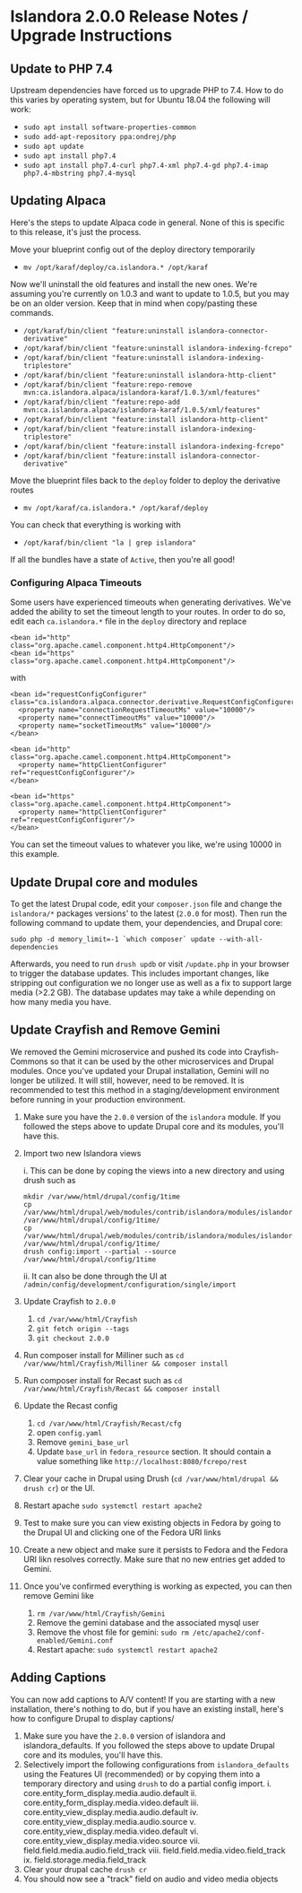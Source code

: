 # Islandora 2.0.0 Release Notes / Upgrade Instructions 

## Update to PHP 7.4

Upstream dependencies have forced us to upgrade PHP to 7.4.  How to do this varies by operating system, but for Ubuntu 18.04 the following will work:

- `sudo apt install software-properties-common`
- `sudo add-apt-repository ppa:ondrej/php`
- `sudo apt update`
- `sudo apt install php7.4`
- `sudo apt install php7.4-curl php7.4-xml php7.4-gd php7.4-imap php7.4-mbstring php7.4-mysql`

## Updating Alpaca

Here's the steps to update Alpaca code in general.  None of this is specific to this release, it's just the process.

Move your blueprint config out of the deploy directory temporarily

- `mv /opt/karaf/deploy/ca.islandora.* /opt/karaf`

Now we'll uninstall the old features and install the new ones. We're assuming you're currently on 1.0.3 and want to update to 1.0.5, but you may be on an older version.  Keep that in mind when copy/pasting these commands.

- `/opt/karaf/bin/client "feature:uninstall islandora-connector-derivative"`
- `/opt/karaf/bin/client "feature:uninstall islandora-indexing-fcrepo"`
- `/opt/karaf/bin/client "feature:uninstall islandora-indexing-triplestore"`
- `/opt/karaf/bin/client "feature:uninstall islandora-http-client"`
- `/opt/karaf/bin/client "feature:repo-remove mvn:ca.islandora.alpaca/islandora-karaf/1.0.3/xml/features"`
- `/opt/karaf/bin/client "feature:repo-add mvn:ca.islandora.alpaca/islandora-karaf/1.0.5/xml/features"`
- `/opt/karaf/bin/client "feature:install islandora-http-client"`
- `/opt/karaf/bin/client "feature:install islandora-indexing-triplestore"`
- `/opt/karaf/bin/client "feature:install islandora-indexing-fcrepo"`
- `/opt/karaf/bin/client "feature:install islandora-connector-derivative"`

Move the blueprint files back to the `deploy` folder to deploy the derivative routes

- `mv /opt/karaf/ca.islandora.* /opt/karaf/deploy`

You can check that everything is working with

- `/opt/karaf/bin/client "la | grep islandora"`

If all the bundles have a state of `Active`, then you're all good!

### Configuring Alpaca Timeouts

Some users have experienced timeouts when generating derivatives.  We've added the ability to set the timeout length to your routes.  In order to do so, edit each `ca.islandora.*` file in the `deploy` directory and replace

```
<bean id="http" class="org.apache.camel.component.http4.HttpComponent"/>
<bean id="https" class="org.apache.camel.component.http4.HttpComponent"/>
```

with

```
<bean id="requestConfigConfigurer" class="ca.islandora.alpaca.connector.derivative.RequestConfigConfigurer">
  <property name="connectionRequestTimeoutMs" value="10000"/>
  <property name="connectTimeoutMs" value="10000"/>
  <property name="socketTimeoutMs" value="10000"/>
</bean>

<bean id="http" class="org.apache.camel.component.http4.HttpComponent">
  <property name="httpClientConfigurer" ref="requestConfigConfigurer"/>
</bean>

<bean id="https" class="org.apache.camel.component.http4.HttpComponent">
  <property name="httpClientConfigurer" ref="requestConfigConfigurer"/>
</bean>
```

You can set the timeout values to whatever you like, we're using 10000 in this example.

## Update Drupal core and modules

To get the latest Drupal code, edit your `composer.json` file and change the `islandora/*` packages versions' to the latest (`2.0.0` for most).  Then run the following command to update them, your dependencies, and Drupal core:

```
sudo php -d memory_limit=-1 `which composer` update --with-all-dependencies
```

Afterwards, you need to run `drush updb` or visit `/update.php` in your browser to trigger the database updates. This includes important changes, like stripping out configuration we no longer use as well as a fix to support large media (>2.2 GB). The database updates may take a while depending on how many media you have.

## Update Crayfish and Remove Gemini

We removed the Gemini microservice and pushed its code into Crayfish-Commons so that it can be used by the other microservices and Drupal modules.  Once you've updated your Drupal installation, Gemini will no longer be utilized.  It will still, however, need to be removed. It is recommended to test this method in a staging/development environment before running in your production environment.

1. Make sure you have the `2.0.0` version of the `islandora` module.  If you followed the steps above to update Drupal core and its modules, you'll have this.
2. Import two new Islandora views

    i. This can be done by coping the views into a new directory and using drush such as 
    ```
    mkdir /var/www/html/drupal/config/1time
    cp /var/www/html/drupal/web/modules/contrib/islandora/modules/islandora_core_feature/config/install/views.view.all_taxonomy_terms.yml /var/www/html/drupal/config/1time/
    cp /var/www/html/drupal/web/modules/contrib/islandora/modules/islandora_core_feature/config/install/views.view.non_fedora_files.yml /var/www/html/drupal/config/1time/
    drush config:import --partial --source /var/www/html/drupal/config/1time
    ```
    ii. It can also be done through the UI at `/admin/config/development/configuration/single/import`
4. Update Crayfish to `2.0.0`
    1. `cd /var/www/html/Crayfish`
    2. `git fetch origin --tags`
    3. `git checkout 2.0.0`
6. Run composer install for Milliner such as `cd /var/www/html/Crayfish/Milliner && composer install`
7. Run composer install for Recast such as `cd /var/www/html/Crayfish/Recast && composer install`
8. Update the Recast config 
    1. `cd /var/www/html/Crayfish/Recast/cfg`
    2. open `config.yaml`
    3. Remove `gemini_base_url`
    4. Update `base_url` in `fedora_resource` section. It should contain a value something like `http://localhost:8080/fcrepo/rest`
8. Clear your cache in Drupal using Drush (`cd /var/www/html/drupal && drush cr`) or the UI.
9. Restart apache `sudo systemctl restart apache2`
9. Test to make sure you can view existing objects in Fedora by going to the Drupal UI and clicking one of the Fedora URI links
10. Create a new object and make sure it persists to Fedora and the Fedora URI likn resolves correctly. Make sure that no new entries get added to Gemini.
11. Once you've confirmed everything is working as expected, you can then remove Gemini like
    1. `rm /var/www/html/Crayfish/Gemini`
    2. Remove the gemini database and the associated mysql user
    3. Remove the vhost file for gemini: `sudo rm /etc/apache2/conf-enabled/Gemini.conf`
    4. Restart apache: `sudo systemctl restart apache2`

## Adding Captions

You can now add captions to A/V content! If you are starting with a new installation, there's nothing to do, but if you have an existing install, here's how to configure Drupal to display captions/

1. Make sure you have the `2.0.0` version of islandora and islandora_defaults. If you followed the steps above to update Drupal core and its modules, you'll have this.
2. Selectively import the following configurations from `islandora_defaults` using the Features UI (recommended) or by copying them into a temporary directory and using `drush` to do a partial config import.
    i. core.entity_form_display.media.audio.default
    ii. core.entity_form_display.media.video.default
    iii. core.entity_view_display.media.audio.default
    iv. core.entity_view_display.media.audio.source
    v. core.entity_view_display.media.video.default
    vi. core.entity_view_display.media.video.source
    vii. field.field.media.audio.field_track
    viii. field.field.media.video.field_track
    ix. field.storage.media.field_track
3. Clear your drupal cache `drush cr`
4. You should now see a "track" field on audio and video media objects
